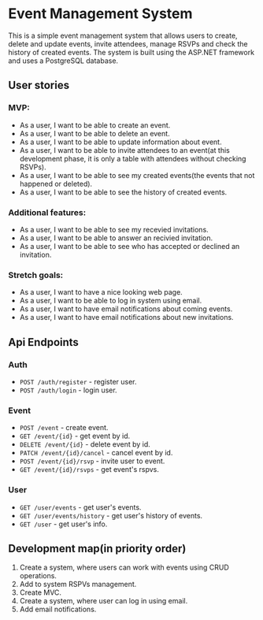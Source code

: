 # Event Management System
This is a simple event management system that allows users to create, delete and update events, invite attendees, manage RSVPs and check the history of created events. The system is built using the ASP.NET framework and uses a PostgreSQL database.

## User stories
### MVP:
- As a user, I want to be able to create an event.
- As a user, I want to be able to delete an event.
- As a user, I want to be able to update information about event.
- As a user, I want to be able to invite attendees to an event(at this development phase, it is only a table with attendees without checking RSVPs).
- As a user, I want to be able to see my created events(the events that not happened or deleted).
- As a user, I want to be able to see the history of created events.
### Additional features:
- As a user, I want to be able to see my recevied invitations.
- As a user, I want to be able to answer an recivied invitation.
- As a user, I want to be able to see who has accepted or declined an invitation.
### Stretch goals:
- As a user, I want to have a nice looking web page.
- As a user, I want to be able to log in system using email.
- As a user, I want to have email notifications about coming events.
- As a user, I want to have email notifications about new invitations.

## Api Endpoints
### Auth
- `POST /auth/register` - register user.<!-- + -->
- `POST /auth/login` - login user.<!-- + -->
### Event
- `POST /event` - create event.<!-- + -->
- `GET /event/{id}` - get event by id.<!-- + -->
- `DELETE /event/{id}` - delete event by id.<!-- + -->
- `PATCH /event/{id}/cancel` - cancel event by id.<!-- + -->
- `POST /event/{id}/rsvp` - invite user to event.<!-- + -->
- `GET /event/{id}/rsvps` - get event's rspvs.
### User
- `GET /user/events` - get user's events.
- `GET /user/events/history` - get user's history of events.
- `GET /user` - get user's info.
## Development map(in priority order)
1. Create a system, where users can work with events using CRUD operations.
2. Add to system RSPVs management.
3. Create MVC.
4. Create a system, where user can log in using email.
5. Add email notifications.